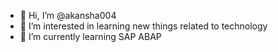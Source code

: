- 👋 Hi, I’m @akansha004
- 👀 I’m interested in learning new things related to technology
- 🌱 I’m currently learning SAP ABAP 


<!---
akansha004/akansha004 is a ✨ special ✨ repository because its `README.md` (this file) appears on your GitHub profile.
You can click the Preview link to take a look at your changes.
--->
